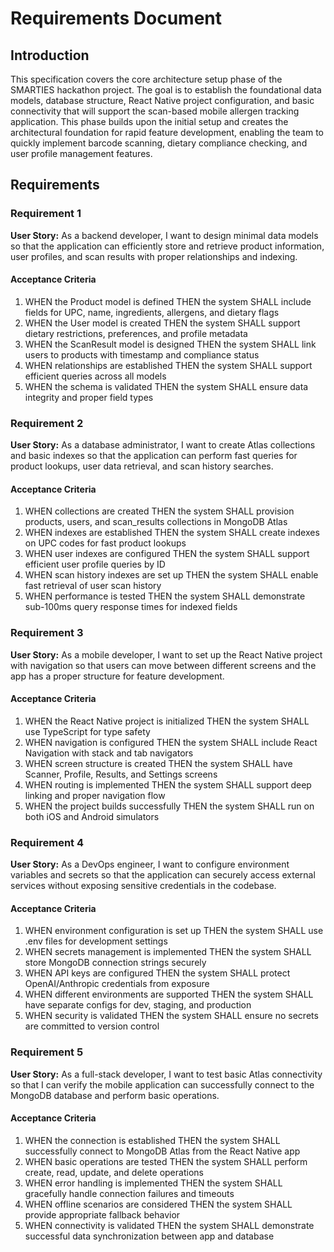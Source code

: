 # Requirements Document

## Introduction

This specification covers the core architecture setup phase of the SMARTIES hackathon project. The goal is to establish the foundational data models, database structure, React Native project configuration, and basic connectivity that will support the scan-based mobile allergen tracking application. This phase builds upon the initial setup and creates the architectural foundation for rapid feature development, enabling the team to quickly implement barcode scanning, dietary compliance checking, and user profile management features.

## Requirements

### Requirement 1

**User Story:** As a backend developer, I want to design minimal data models so that the application can efficiently store and retrieve product information, user profiles, and scan results with proper relationships and indexing.

#### Acceptance Criteria

1. WHEN the Product model is defined THEN the system SHALL include fields for UPC, name, ingredients, allergens, and dietary flags
2. WHEN the User model is created THEN the system SHALL support dietary restrictions, preferences, and profile metadata
3. WHEN the ScanResult model is designed THEN the system SHALL link users to products with timestamp and compliance status
4. WHEN relationships are established THEN the system SHALL support efficient queries across all models
5. WHEN the schema is validated THEN the system SHALL ensure data integrity and proper field types

### Requirement 2

**User Story:** As a database administrator, I want to create Atlas collections and basic indexes so that the application can perform fast queries for product lookups, user data retrieval, and scan history searches.

#### Acceptance Criteria

1. WHEN collections are created THEN the system SHALL provision products, users, and scan_results collections in MongoDB Atlas
2. WHEN indexes are established THEN the system SHALL create indexes on UPC codes for fast product lookups
3. WHEN user indexes are configured THEN the system SHALL support efficient user profile queries by ID
4. WHEN scan history indexes are set up THEN the system SHALL enable fast retrieval of user scan history
5. WHEN performance is tested THEN the system SHALL demonstrate sub-100ms query response times for indexed fields

### Requirement 3

**User Story:** As a mobile developer, I want to set up the React Native project with navigation so that users can move between different screens and the app has a proper structure for feature development.

#### Acceptance Criteria

1. WHEN the React Native project is initialized THEN the system SHALL use TypeScript for type safety
2. WHEN navigation is configured THEN the system SHALL include React Navigation with stack and tab navigators
3. WHEN screen structure is created THEN the system SHALL have Scanner, Profile, Results, and Settings screens
4. WHEN routing is implemented THEN the system SHALL support deep linking and proper navigation flow
5. WHEN the project builds successfully THEN the system SHALL run on both iOS and Android simulators

### Requirement 4

**User Story:** As a DevOps engineer, I want to configure environment variables and secrets so that the application can securely access external services without exposing sensitive credentials in the codebase.

#### Acceptance Criteria

1. WHEN environment configuration is set up THEN the system SHALL use .env files for development settings
2. WHEN secrets management is implemented THEN the system SHALL store MongoDB connection strings securely
3. WHEN API keys are configured THEN the system SHALL protect OpenAI/Anthropic credentials from exposure
4. WHEN different environments are supported THEN the system SHALL have separate configs for dev, staging, and production
5. WHEN security is validated THEN the system SHALL ensure no secrets are committed to version control

### Requirement 5

**User Story:** As a full-stack developer, I want to test basic Atlas connectivity so that I can verify the mobile application can successfully connect to the MongoDB database and perform basic operations.

#### Acceptance Criteria

1. WHEN the connection is established THEN the system SHALL successfully connect to MongoDB Atlas from the React Native app
2. WHEN basic operations are tested THEN the system SHALL perform create, read, update, and delete operations
3. WHEN error handling is implemented THEN the system SHALL gracefully handle connection failures and timeouts
4. WHEN offline scenarios are considered THEN the system SHALL provide appropriate fallback behavior
5. WHEN connectivity is validated THEN the system SHALL demonstrate successful data synchronization between app and database
